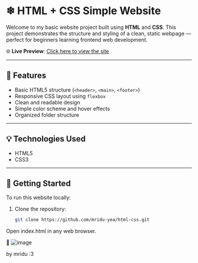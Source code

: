 # ❄ HTML + CSS Simple Website

Welcome to my basic website project built using **HTML** and **CSS**. This project demonstrates the structure and styling of a clean, static webpage — perfect for beginners learning frontend web development.

🌐 **Live Preview**: [Click here to view the site](https://mridu-yea.github.io/html-css/)

---

## 🧠 Features

- Basic HTML5 structure (`<header>`, `<main>`, `<footer>`)
- Responsive CSS layout using `flexbox`
- Clean and readable design
- Simple color scheme and hover effects
- Organized folder structure

---

## 💡 Technologies Used

- HTML5
- CSS3

---

## 🚀 Getting Started

To run this website locally:

1. Clone the repository:
   ```bash
   git clone https://github.com/mridu-yea/html-css.git
Open index.html in any web browser.

📸 ![image](https://github.com/user-attachments/assets/8cb6362f-7196-4c92-a12b-75698b3b5ddb)


by mridu :3
